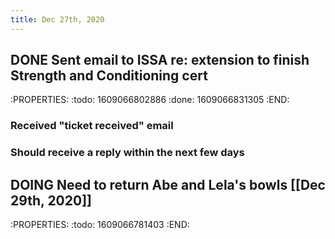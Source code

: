```yaml
---
title: Dec 27th, 2020
---
```


## DONE Sent email to ISSA re: extension to finish Strength and Conditioning cert
:PROPERTIES:
:todo: 1609066802886
:done: 1609066831305
:END:
### Received "ticket received" email
### Should receive a reply within the next few days
## DOING Need to return Abe and Lela's bowls [[Dec 29th, 2020]] 
:PROPERTIES:
:todo: 1609066781403
:END:
##
